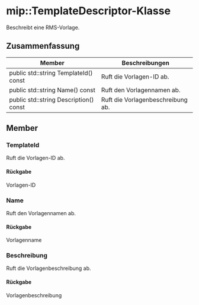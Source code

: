 # <a name="class-miptemplatedescriptor"></a>mip::TemplateDescriptor-Klasse 
Beschreibt eine RMS-Vorlage.
  
## <a name="summary"></a>Zusammenfassung
 Member                        | Beschreibungen                                
--------------------------------|---------------------------------------------
public std::string TemplateId() const  |  Ruft die Vorlagen-ID ab.
public std::string Name() const  |  Ruft den Vorlagennamen ab.
public std::string Description() const  |  Ruft die Vorlagenbeschreibung ab.
  
## <a name="members"></a>Member
  
### <a name="templateid"></a>TemplateId
Ruft die Vorlagen-ID ab.
  
#### <a name="returns"></a>Rückgabe
Vorlagen-ID
  
### <a name="name"></a>Name
Ruft den Vorlagennamen ab.
  
#### <a name="returns"></a>Rückgabe
Vorlagenname
  
### <a name="description"></a>Beschreibung
Ruft die Vorlagenbeschreibung ab.
  
#### <a name="returns"></a>Rückgabe
Vorlagenbeschreibung